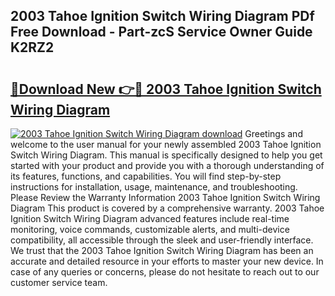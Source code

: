 ## 2003 Tahoe Ignition Switch Wiring Diagram PDf Free Download - Part-zcS Service Owner Guide K2RZ2

# <h2><a href="http://dfmvfu.blite.top/?on=2003+Tahoe+Ignition+Switch+Wiring+Diagram">🔗Download New 👉🔴 2003 Tahoe Ignition Switch Wiring Diagram</a></h2>

[![2003 Tahoe Ignition Switch Wiring Diagram download](https://i.imgur.com/lujVjoI.png)](http://dfmvfu.blite.top/?on=2003+Tahoe+Ignition+Switch+Wiring+Diagram)
Greetings and welcome to the user manual for your newly assembled 2003 Tahoe Ignition Switch Wiring Diagram. This manual is specifically designed to help you get started with your product and provide you with a thorough understanding of its features, functions, and capabilities. You will find step-by-step instructions for installation, usage, maintenance, and troubleshooting. Please Review the Warranty Information 2003 Tahoe Ignition Switch Wiring Diagram This product is covered by a comprehensive warranty. 2003 Tahoe Ignition Switch Wiring Diagram advanced features include real-time monitoring, voice commands, customizable alerts, and multi-device compatibility, all accessible through the sleek and user-friendly interface. We trust that the 2003 Tahoe Ignition Switch Wiring Diagram has been an accurate and detailed resource in your efforts to master your new device. In case of any queries or concerns, please do not hesitate to reach out to our customer service team.
